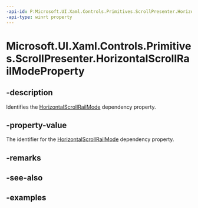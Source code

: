 ```yaml
---
-api-id: P:Microsoft.UI.Xaml.Controls.Primitives.ScrollPresenter.HorizontalScrollRailModeProperty
-api-type: winrt property
---
```


# Microsoft.UI.Xaml.Controls.Primitives.ScrollPresenter.HorizontalScrollRailModeProperty

<!--
public static Microsoft.UI.Xaml.DependencyProperty HorizontalScrollRailModeProperty { get; }
-->


## -description

Identifies the [HorizontalScrollRailMode](scrollpresenter_horizontalscrollrailmode.md) dependency property.

## -property-value

The identifier for the [HorizontalScrollRailMode](scrollpresenter_horizontalscrollrailmode.md) dependency property.

## -remarks

## -see-also

## -examples


